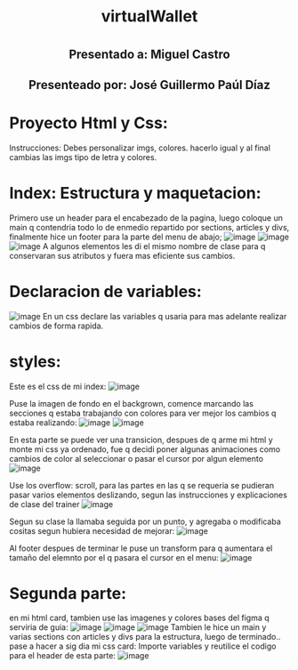 # <h1 align="center"> virtualWallet</h1>
# <h2 align="center"> Presentado a: Miguel Castro</h2>
##  <h2 align="center">  Presenteado por: José Guillermo Paúl Díaz</h2>

# Proyecto Html y Css:
Instrucciones: Debes personalizar imgs, colores. hacerlo igual y al final cambias las imgs tipo de letra y colores.

# Index: Estructura y maquetacion: 
Primero use un header para el encabezado de la pagina, luego coloque un main q contendria todo lo de enmedio repartido por sections, articles y divs, finalmente hice un footer para la parte del menu de abajo;
![image](https://github.com/Guiller022005/virtualWallet/assets/118319910/6517c6cf-69d5-47fe-acd2-d3bf4bbc01ba)
![image](https://github.com/Guiller022005/virtualWallet/assets/118319910/65cf0b65-4d09-4a7f-8db6-e5b880a09a4d)
![image](https://github.com/Guiller022005/virtualWallet/assets/118319910/7eea6916-8099-43ff-82cf-f5a533fc554f)
A algunos elementos les di el mismo nombre de clase para q conservaran sus atributos y fuera mas eficiente sus cambios.

# Declaracion de variables:
![image](https://github.com/Guiller022005/virtualWallet/assets/118319910/e29d06c2-8e17-48c3-9452-93bf290c52ff)
En un css declare las variables q usaria para mas adelante realizar cambios de forma rapida.

# styles:
Este es el css de mi index:
![image](https://github.com/Guiller022005/virtualWallet/assets/118319910/817ff98d-c17d-4414-8892-f09c32382da5)

Puse la imagen de fondo en el backgrown, comence marcando las secciones q estaba trabajando con colores para ver mejor los cambios q estaba realizando:
![image](https://github.com/Guiller022005/virtualWallet/assets/118319910/b46c9ca5-c9c8-4004-a089-8f78cdea40e6)
![image](https://github.com/Guiller022005/virtualWallet/assets/118319910/4c918f12-c872-4c9b-9135-4488128cdc27)

En esta parte se puede ver una transicion, despues de q arme mi html y monte mi css ya ordenado, fue q decidi poner algunas animaciones como cambios de color al seleccionar o pasar el cursor por algun elemento
![image](https://github.com/Guiller022005/virtualWallet/assets/118319910/3d7d0491-fb1f-4d83-bc95-6a0814a31bcb)

Use los overflow: scroll, para las partes en las q se requeria se pudieran pasar varios elementos deslizando, segun las instrucciones y explicaciones de clase del trainer
![image](https://github.com/Guiller022005/virtualWallet/assets/118319910/43f61e93-ecf1-4c37-940e-a201c559696e)

Segun su clase la llamaba seguida por un punto, y agregaba o modificaba cositas segun hubiera necesidad de mejorar:
![image](https://github.com/Guiller022005/virtualWallet/assets/118319910/7eb59d0f-fbe6-4274-8cfc-8306700d412a)

Al footer despues de terminar le puse un transform para q aumentara el tamaño del elemnto por el q pasara el cursor en el menu:
![image](https://github.com/Guiller022005/virtualWallet/assets/118319910/a9f47219-4b1a-4bc7-853d-796c31348fa9)

# Segunda parte:
en mi html card, tambien use las imagenes y colores bases del figma q serviria de guia:
![image](https://github.com/Guiller022005/virtualWallet/assets/118319910/53809f60-018c-4f76-a84d-22314695e7ea)
![image](https://github.com/Guiller022005/virtualWallet/assets/118319910/f25e274b-1a00-4e56-9215-2e29314c450b)
![image](https://github.com/Guiller022005/virtualWallet/assets/118319910/003c6a67-d07d-4942-b69a-28b66de57303)
Tambien le hice un main y varias sections con articles y divs para la estructura, luego de terminado.. pase a hacer a sig dia mi css card:
Importe variables y reutilice el codigo para el header de esta parte:
![image](https://github.com/Guiller022005/virtualWallet/assets/118319910/e0fecb6b-450d-4782-bbe0-29f145e5d24e)


